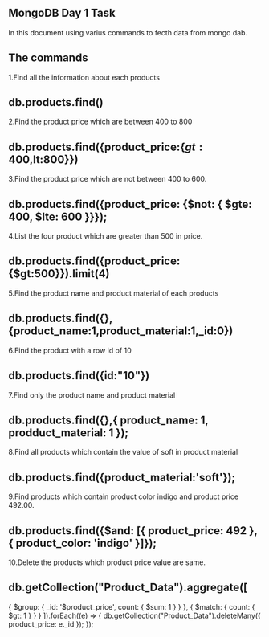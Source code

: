 
## MongoDB Day 1 Task
In this document using varius commands to fecth data from mongo dab.

## The commands
1.Find all the information about each products

## db.products.find()

2.Find the product price which are between 400 to 800

## db.products.find({product_price:{$gt:400,$lt:800}})

3.Find the product price which are not between 400 to 600.

## db.products.find({product_price: {$not: { $gte: 400, $lte: 600 }}});

4.List the four product which are greater than 500 in price.

## db.products.find({product_price:{$gt:500}}).limit(4)

5.Find the product name and product material of each products

## db.products.find({},{product_name:1,product_material:1,_id:0})

6.Find the product with a row id of 10

## db.products.find({id:"10"})

7.Find only the product name and product material

## db.products.find({},{ product_name: 1, prodduct_material: 1 });

8.Find all products which contain the value of soft in product material

## db.products.find({product_material:'soft'});

9.Find products which contain product color indigo and product price 492.00.

## db.products.find({$and: [{ product_price: 492 },{ product_color: 'indigo' }]});

10.Delete the products which product price value are same.

## db.getCollection("Product_Data").aggregate([
{
$group: {
_id: '$product_price',
count: { $sum: 1 }
}
},
{
$match: {
count: { $gt: 1 }
}
}
]).forEach((e) => {
db.getCollection("Product_Data").deleteMany({ product_price: e._id });
});